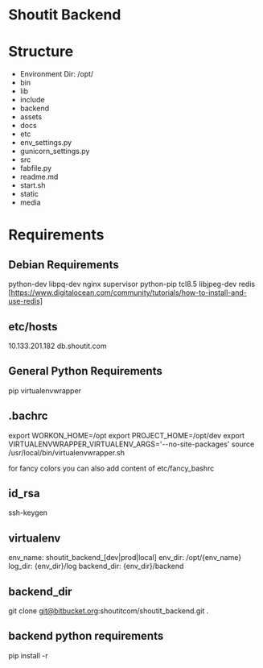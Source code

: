 Shoutit Backend
====================

Structure
====================

* Environment Dir: /opt/<env name>
* bin
* lib
* include
* backend
* assets
* docs
* etc
* env_settings.py
* gunicorn_settings.py
* src
* fabfile.py
* readme.md
* start.sh
* static
* media


Requirements
====================



Debian Requirements
--------------------
python-dev
libpq-dev
nginx
supervisor
python-pip
tcl8.5
libjpeg-dev
redis [https://www.digitalocean.com/community/tutorials/how-to-install-and-use-redis]


etc/hosts
--------------------
10.133.201.182  db.shoutit.com



General Python Requirements
--------------------
pip
virtualenvwrapper


.bachrc
--------------------
export WORKON_HOME=/opt
export PROJECT_HOME=/opt/dev
export VIRTUALENVWRAPPER_VIRTUALENV_ARGS='--no-site-packages'
source /usr/local/bin/virtualenvwrapper.sh

for fancy colors you can also add content of
etc/fancy_bashrc


id_rsa
--------------------
ssh-keygen


virtualenv
--------------------
env_name: shoutit_backend_[dev|prod|local]
env_dir: /opt/{env_name}
log_dir: {env_dir}/log
backend_dir: {env_dir}/backend


backend_dir
--------------------
git clone git@bitbucket.org:shoutitcom/shoutit_backend.git .


backend python requirements
--------------------
pip install -r 
